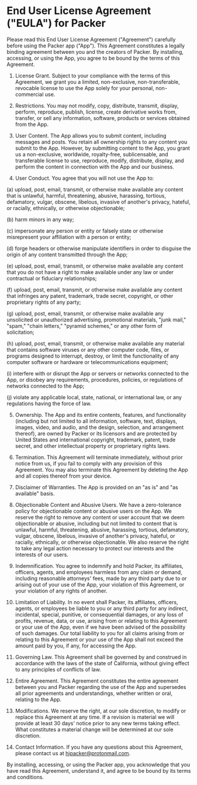 # End User License Agreement ("EULA") for Packer

Please read this End User License Agreement ("Agreement") carefully before using the Packer app ("App"). This Agreement constitutes a legally binding agreement between you and the creators of Packer. By installing, accessing, or using the App, you agree to be bound by the terms of this Agreement.

1. License Grant. Subject to your compliance with the terms of this Agreement, we grant you a limited, non-exclusive, non-transferable, revocable license to use the App solely for your personal, non-commercial use.

2. Restrictions. You may not modify, copy, distribute, transmit, display, perform, reproduce, publish, license, create derivative works from, transfer, or sell any information, software, products or services obtained from the App.

3. User Content. The App allows you to submit content, including messages and posts. You retain all ownership rights to any content you submit to the App. However, by submitting content to the App, you grant us a non-exclusive, worldwide, royalty-free, sublicensable, and transferable license to use, reproduce, modify, distribute, display, and perform the content in connection with the App and our business.

4. User Conduct. You agree that you will not use the App to:

(a) upload, post, email, transmit, or otherwise make available any content that is unlawful, harmful, threatening, abusive, harassing, tortious, defamatory, vulgar, obscene, libelous, invasive of another's privacy, hateful, or racially, ethnically, or otherwise objectionable;

(b) harm minors in any way;

(c) impersonate any person or entity or falsely state or otherwise misrepresent your affiliation with a person or entity;

(d) forge headers or otherwise manipulate identifiers in order to disguise the origin of any content transmitted through the App;

(e) upload, post, email, transmit, or otherwise make available any content that you do not have a right to make available under any law or under contractual or fiduciary relationships;

(f) upload, post, email, transmit, or otherwise make available any content that infringes any patent, trademark, trade secret, copyright, or other proprietary rights of any party;

(g) upload, post, email, transmit, or otherwise make available any unsolicited or unauthorized advertising, promotional materials, "junk mail," "spam," "chain letters," "pyramid schemes," or any other form of solicitation;

(h) upload, post, email, transmit, or otherwise make available any material that contains software viruses or any other computer code, files, or programs designed to interrupt, destroy, or limit the functionality of any computer software or hardware or telecommunications equipment;

(i) interfere with or disrupt the App or servers or networks connected to the App, or disobey any requirements, procedures, policies, or regulations of networks connected to the App;

(j) violate any applicable local, state, national, or international law, or any regulations having the force of law.

5. Ownership. The App and its entire contents, features, and functionality (including but not limited to all information, software, text, displays, images, video, and audio, and the design, selection, and arrangement thereof), are owned by Packer or its licensors and are protected by United States and international copyright, trademark, patent, trade secret, and other intellectual property or proprietary rights laws.

6. Termination. This Agreement will terminate immediately, without prior notice from us, if you fail to comply with any provision of this Agreement. You may also terminate this Agreement by deleting the App and all copies thereof from your device.

7. Disclaimer of Warranties. The App is provided on an "as is" and "as available" basis.

8. Objectionable Content and Abusive Users. We have a zero-tolerance policy for objectionable content or abusive users on the App. We reserve the right to remove any content or user account that we deem objectionable or abusive, including but not limited to content that is unlawful, harmful, threatening, abusive, harassing, tortious, defamatory, vulgar, obscene, libelous, invasive of another's privacy, hateful, or racially, ethnically, or otherwise objectionable. We also reserve the right to take any legal action necessary to protect our interests and the interests of our users.

9. Indemnification. You agree to indemnify and hold Packer, its affiliates, officers, agents, and employees harmless from any claim or demand, including reasonable attorneys' fees, made by any third party due to or arising out of your use of the App, your violation of this Agreement, or your violation of any rights of another.

10. Limitation of Liability. In no event shall Packer, its affiliates, officers, agents, or employees be liable to you or any third party for any indirect, incidental, special, punitive, or consequential damages, or any loss of profits, revenue, data, or use, arising from or relating to this Agreement or your use of the App, even if we have been advised of the possibility of such damages. Our total liability to you for all claims arising from or relating to this Agreement or your use of the App shall not exceed the amount paid by you, if any, for accessing the App.

11. Governing Law. This Agreement shall be governed by and construed in accordance with the laws of the state of California, without giving effect to any principles of conflicts of law.

12. Entire Agreement. This Agreement constitutes the entire agreement between you and Packer regarding the use of the App and supersedes all prior agreements and understandings, whether written or oral, relating to the App.

13. Modifications. We reserve the right, at our sole discretion, to modify or replace this Agreement at any time. If a revision is material we will provide at least 30 days' notice prior to any new terms taking effect. What constitutes a material change will be determined at our sole discretion.

14. Contact Information. If you have any questions about this Agreement, please contact us at hipacker@protonmail.com.

By installing, accessing, or using the Packer app, you acknowledge that you have read this Agreement, understand it, and agree to be bound by its terms and conditions.
